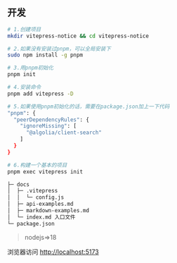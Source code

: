 ## 开发

```bash
# 1.创建项目
mkdir vitepress-notice && cd vitepress-notice

# 2.如果没有安装过pnpm，可以全局安装下
sudo npm install -g pnpm

# 3.用pnpm初始化
pnpm init

# 4.安装命令
pnpm add vitepress -D

# 5.如果使用pnpm初始化的话，需要在package.json加上一下代码
"pnpm": {
  "peerDependencyRules": {
    "ignoreMissing": [
      "@algolia/client-search"
    ]
  }
}

# 6.构建一个基本的项目
pnpm exec vitepress init
```



```bash
├─ docs
│  ├─ .vitepress
│  │  └─ config.js
│  ├─ api-examples.md
│  ├─ markdown-examples.md
│  └─ index.md 入口文件
└─ package.json
```

> nodejs=>18

浏览器访问 [http://localhost:5173](http://localhost:5173/)

## 

